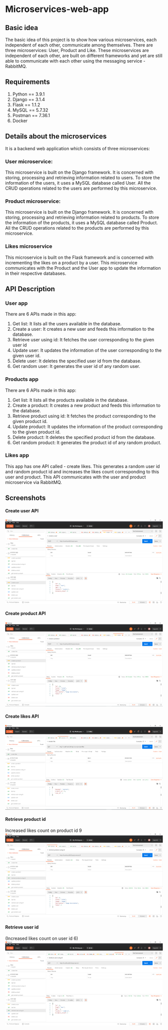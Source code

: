 # Microservices-web-app

## Basic idea
The basic idea of this project is to show how various microservices, each independent of each other, communicate among themselves. There are three microservices: User, Product and Like. These microservices are independent of each other, are built on different frameworks and yet are still able to communicate with each other using the messaging service - RabbitMQ.

## Requirements
1. Python == 3.9.1
2. Django == 3.1.4
3. Flask == 1.1.2
4. MySQL == 5.7.32
5. Postman == 7.36.1
6. Docker

## Details about the microservices

It is a backend web application which consists of three microservices:

### User microservice:

This microservice is built on the Django framework.
It is concerned with storing, processing and retrieving information related to users. To store the information of the users, it uses a MySQL database called User. All the CRUD operations related to the users are performed by this microservice.

### Product microservice: 

This microservice is built on the Django framework.
It is concerned with storing, processing and retrieving information related to products. To store the information of the products, it uses a MySQL database called Product. All the CRUD operations related to the products are performed by this microservice.

### Likes microservice

This microservice is built on the Flask framework and is concerned with incrementing the likes on a product by a user. This microservice communicates with the Product and the User app to update the information in their respective databases.

## API Description

### User app 
There are 6 APIs made in this app: 
1. Get list: It lists all the users available in the database. 
2. Create a user: It creates a new user and feeds this information to the database. 
3. Retrieve user using id: It fetches the user corresponding to the given user id
4. Update user: It updates the information of the user corresponding to the given user id.
5. Delete user: It deletes the specified user id from the database.
6. Get random user: It generates the user id of any random user. 


### Products app 

There are 6 APIs made in this app: 
1. Get list: It lists all the products available in the database. 
2. Create a product: It creates a new product and feeds this information to the database. 
3. Retrieve product using id: It fetches the product corresponding to the given product id.
4. Update product: It updates the information of the product corresponding to the given product id.
5. Delete product: It deletes the specified product id from the database.
6. Get random product: It generates the product id of any random product. 

### Likes app 

This app has one API called - create likes. This generates a random user id and random product id and increases the likes count corresponding to this user and product. This API communicates with the user and product microservice via RabbitMQ.

## Screenshots

#### Create user API

![Create user](https://github.com/arishta/Microservices-web-app/blob/main/screenshots/create%20user.PNG)

#### Create product API
![Create product](https://github.com/arishta/Microservices-web-app/blob/main/screenshots/create%20product.PNG)

#### Create likes API
![Create likes](https://github.com/arishta/Microservices-web-app/blob/main/screenshots/create%20like.PNG)

#### Retrieve product id 
Increased likes count on product id 9
![Increased likes count on product](https://github.com/arishta/Microservices-web-app/blob/main/screenshots/increased%20likes%20in%20product%20id.PNG)

#### Retrieve user id 
(Increased likes count on user id 6)
![Increased likes count on user](https://github.com/arishta/Microservices-web-app/blob/main/screenshots/increased%20likes%20in%20user.PNG)



